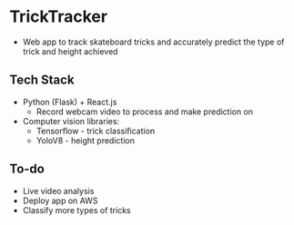 # TrickTracker

- Web app to track skateboard tricks and accurately predict the type of trick and height achieved

## Tech Stack

- Python (Flask) + React.js
  - Record webcam video to process and make prediction on
- Computer vision libraries:
  - Tensorflow - trick classification
  - YoloV8 - height prediction

## To-do

- Live video analysis
- Deploy app on AWS
- Classify more types of tricks
